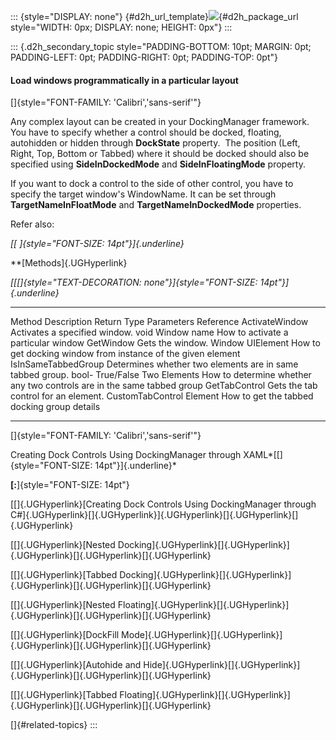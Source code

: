 ::: {style="DISPLAY: none"}
[](ms-xhelp:///?Id=d2h_url_template){#d2h_url_template}![](!package_url!){#d2h_package_url style="WIDTH: 0px; DISPLAY: none; HEIGHT: 0px"}
:::

::: {.d2h_secondary_topic style="PADDING-BOTTOM: 10pt; MARGIN: 0pt; PADDING-LEFT: 0pt; PADDING-RIGHT: 0pt; PADDING-TOP: 0pt"}
#### Load windows programmatically in a particular layout

[]{style="FONT-FAMILY: 'Calibri','sans-serif'"} 

Any complex layout can be created in your DockingManager framework. You have to specify whether a control should be docked, floating, autohidden or hidden through **DockState** property.  The position (Left, Right, Top, Bottom or Tabbed) where it should be docked should also be specified using **SideInDockedMode** and **SideInFloatingMode** property.

If you want to dock a control to the side of other control, you have to specify the target window's WindowName. It can be set through **TargetNameInFloatMode** and **TargetNameInDockedMode** properties.

Refer also:

*[[ ]{style="FONT-SIZE: 14pt"}]{.underline}*

**[Methods]{.UGHyperlink}

*[[[]{style="TEXT-DECORATION: none"}]{style="FONT-SIZE: 14pt"}]{.underline}* 

  --------------------- ----------------------------------------------------------- ------------------ -------------- ------------------------------------------------------------------------
  Method                Description                                                 Return Type        Parameters     Reference
  ActivateWindow        Activates a specified window.                               void               Window name    How to activate a particular window
  GetWindow             Gets the window.                                            Window             UIElement      How to get docking window from instance of the given element
  IsInSameTabbedGroup   Determines whether two elements are in same tabbed group.   bool- True/False   Two Elements   How to determine whether any two controls are in the same tabbed group
  GetTabControl         Gets the tab control for an element.                        CustomTabControl   Element        How to get the tabbed docking group details
  --------------------- ----------------------------------------------------------- ------------------ -------------- ------------------------------------------------------------------------

[]{style="FONT-FAMILY: 'Calibri','sans-serif'"} 

Creating Dock Controls Using DockingManager through XAML*[[]{style="FONT-SIZE: 14pt"}]{.underline}*

**[:**]{style="FONT-SIZE: 14pt"}

[[]{.UGHyperlink}[Creating Dock Controls Using DockingManager through C#]{.UGHyperlink}[]{.UGHyperlink}]{.UGHyperlink}[]{.UGHyperlink}[]{.UGHyperlink}

[[]{.UGHyperlink}[Nested Docking]{.UGHyperlink}[]{.UGHyperlink}]{.UGHyperlink}[]{.UGHyperlink}[]{.UGHyperlink}

[[]{.UGHyperlink}[Tabbed Docking]{.UGHyperlink}[]{.UGHyperlink}]{.UGHyperlink}[]{.UGHyperlink}[]{.UGHyperlink}

[[]{.UGHyperlink}[Nested Floating]{.UGHyperlink}[]{.UGHyperlink}]{.UGHyperlink}[]{.UGHyperlink}[]{.UGHyperlink}

[[]{.UGHyperlink}[DockFill Mode]{.UGHyperlink}[]{.UGHyperlink}]{.UGHyperlink}[]{.UGHyperlink}[]{.UGHyperlink}

[[]{.UGHyperlink}[Autohide and Hide]{.UGHyperlink}[]{.UGHyperlink}]{.UGHyperlink}[]{.UGHyperlink}[]{.UGHyperlink}

[[]{.UGHyperlink}[Tabbed Floating]{.UGHyperlink}[]{.UGHyperlink}]{.UGHyperlink}[]{.UGHyperlink}[]{.UGHyperlink}

[]{#related-topics}
:::
